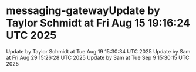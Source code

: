 # messaging-gatewayUpdate by Taylor Schmidt at Fri Aug 15 19:16:24 UTC 2025
Update by Taylor Schmidt at Tue Aug 19 15:30:34 UTC 2025
Update by Sam at Fri Aug 29 15:26:28 UTC 2025
Update by Sam at Tue Sep  9 15:30:15 UTC 2025
